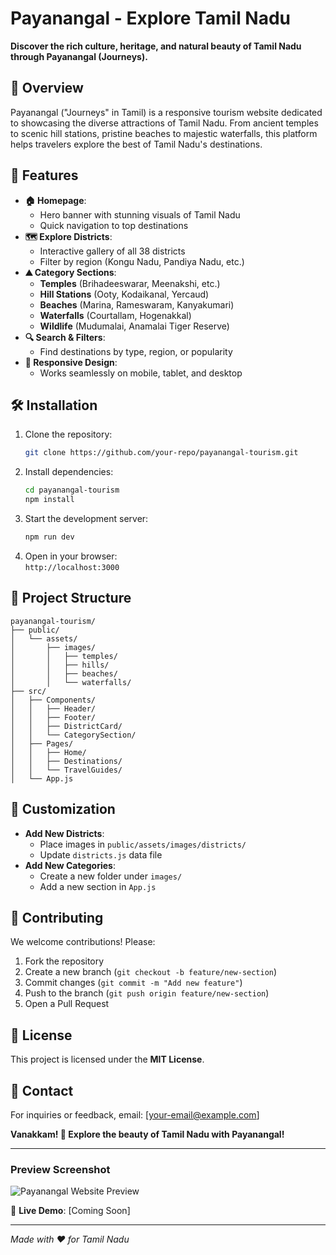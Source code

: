 # Payanangal - Explore Tamil Nadu  

**Discover the rich culture, heritage, and natural beauty of Tamil Nadu through Payanangal (Journeys).**  

## 🌟 Overview  
Payanangal ("Journeys" in Tamil) is a responsive tourism website dedicated to showcasing the diverse attractions of Tamil Nadu. From ancient temples to scenic hill stations, pristine beaches to majestic waterfalls, this platform helps travelers explore the best of Tamil Nadu's destinations.  

## 🚀 Features  
- **🏠 Homepage**:  
  - Hero banner with stunning visuals of Tamil Nadu  
  - Quick navigation to top destinations  
- **🗺️ Explore Districts**:  
  - Interactive gallery of all 38 districts  
  - Filter by region (Kongu Nadu, Pandiya Nadu, etc.)  
- **⛰️ Category Sections**:  
  - **Temples** (Brihadeeswarar, Meenakshi, etc.)  
  - **Hill Stations** (Ooty, Kodaikanal, Yercaud)  
  - **Beaches** (Marina, Rameswaram, Kanyakumari)  
  - **Waterfalls** (Courtallam, Hogenakkal)  
  - **Wildlife** (Mudumalai, Anamalai Tiger Reserve)  
- **🔍 Search & Filters**:  
  - Find destinations by type, region, or popularity  
- **📱 Responsive Design**:  
  - Works seamlessly on mobile, tablet, and desktop  

## 🛠️ Installation  
1. Clone the repository:  
   ```bash
   git clone https://github.com/your-repo/payanangal-tourism.git
   ```
2. Install dependencies:  
   ```bash
   cd payanangal-tourism
   npm install
   ```
3. Start the development server:  
   ```bash
   npm run dev
   ```
4. Open in your browser:  
   `http://localhost:3000`  

## 📂 Project Structure  
```
payanangal-tourism/  
├── public/  
│   └── assets/  
│       ├── images/  
│       │   ├── temples/  
│       │   ├── hills/  
│       │   ├── beaches/  
│       │   └── waterfalls/  
├── src/  
│   ├── Components/  
│   │   ├── Header/  
│   │   ├── Footer/  
│   │   ├── DistrictCard/  
│   │   └── CategorySection/  
│   ├── Pages/  
│   │   ├── Home/  
│   │   ├── Destinations/  
│   │   └── TravelGuides/  
│   └── App.js  
```  

## 🎨 Customization  
- **Add New Districts**:  
  - Place images in `public/assets/images/districts/`  
  - Update `districts.js` data file  
- **Add New Categories**:  
  - Create a new folder under `images/`  
  - Add a new section in `App.js`  

## 🤝 Contributing  
We welcome contributions! Please:  
1. Fork the repository  
2. Create a new branch (`git checkout -b feature/new-section`)  
3. Commit changes (`git commit -m "Add new feature"`)  
4. Push to the branch (`git push origin feature/new-section`)  
5. Open a Pull Request  

## 📜 License  
This project is licensed under the **MIT License**.  

## 📧 Contact  
For inquiries or feedback, email: [your-email@example.com]  

**Vanakkam! 🙏 Explore the beauty of Tamil Nadu with Payanangal!**  

---

### Preview Screenshot  
![Payanangal Website Preview](public/screenshot.jpg)  

🔗 **Live Demo**: [Coming Soon]  

---  
*Made with ❤️ for Tamil Nadu*
